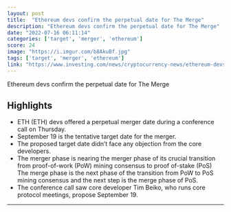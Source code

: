 ```yaml
---
layout: post
title:  "Ethereum devs confirm the perpetual date for The Merge"
description: "Ethereum devs confirm the perpetual date for The Merge"
date: "2022-07-16 06:11:14"
categories: ['target', 'merger', 'ethereum']
score: 24
image: "https://i.imgur.com/b8AkuBf.jpg"
tags: ['target', 'merger', 'ethereum']
link: "https://www.investing.com/news/cryptocurrency-news/ethereum-devs-confirm-the-perpetual-date-for-the-merge-2847717"
---
```


Ethereum devs confirm the perpetual date for The Merge

## Highlights

- ETH (ETH) devs offered a perpetual merger date during a conference call on Thursday.
- September 19 is the tentative target date for the merger.
- The proposed target date didn’t face any objection from the core developers.
- The merger phase is nearing the merger phase of its crucial transition from proof-of-work (PoW) mining consensus to proof of-stake (PoS) The merge phase is the next phase of the transition from PoW to PoS mining consensus and the next step is the merge phase of PoS.
- The conference call saw core developer Tim Beiko, who runs core protocol meetings, propose September 19.

---
